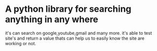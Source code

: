# A python library for searching anything in any where

it's can search on google,youtube,gmail and many more. it's able to test site's and return a value thats can help us to easily know the site are working or not.
